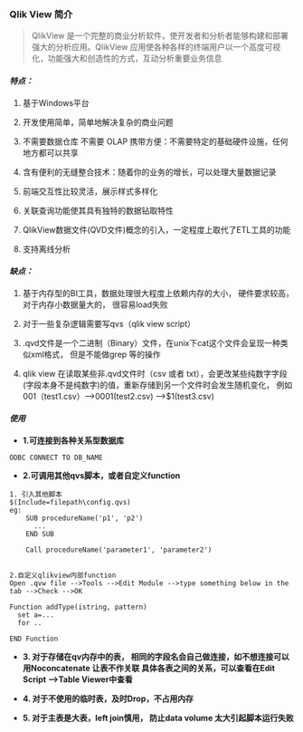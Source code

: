 ### Qlik View 简介

> QlikView 是一个完整的商业分析软件，使开发者和分析者能够构建和部署强大的分析应用。QlikView 应用使各种各样的终端用户以一个高度可视化，功能强大和创造性的方式，互动分析重要业务信息

#### *特点：*

1. 基于Windows平台

2. 开发使用简单，简单地解决复杂的商业问题

2. 不需要数据仓库 不需要 OLAP 携带方便：不需要特定的基础硬件设施，任何地方都可以共享

3. 含有便利的无缝整合技术：随着你的业务的增长，可以处理大量数据记录

4. 前端交互性比较灵活，展示样式多样化

5. 关联查询功能使其具有独特的数据钻取特性

6. QlikView数据文件(QVD文件)概念的引入，一定程度上取代了ETL工具的功能

7. 支持离线分析

#### *缺点：*

1. 基于内存型的BI工具，数据处理很大程度上依赖内存的大小， 硬件要求较高， 对于内存小数据量大的， 很容易load失败

2. 对于一些复杂逻辑需要写qvs（qlik view script）

3. .qvd文件是一个二进制（Binary）文件，在unix下cat这个文件会呈现一种类似xml格式， 但是不能做grep 等的操作 

4. qlik view 在读取某些非.qvd文件时（csv 或者 txt），会更改某些纯数字字段(字段本身不是纯数字)的值，重新存储到另一个文件时会发生随机变化，
例如 001（test1.csv）-->0001(test2.csv) -->$1(test3.csv)

#### *使用*

-   **1.可连接到各种关系型数据库**

```
ODBC CONNECT TO DB_NAME
```

-   **2.可调用其他qvs脚本，或者自定义function**

```
1. 引入其他脚本
$(Include=filepath\config.qvs)
eg:
    SUB procedureName('p1', 'p2')
      ...
    END SUB

    Call procedureName('parameter1', 'parameter2')


2.自定义qlikview内部function
Open .qvw file -->Tools -->Edit Module -->type something below in the tab -->Check -->OK

Function addType(istring, pattern)
  set a=...
  for ..
  
END Function
```

-   **3. 对于存储在qv内存中的表， 相同的字段名会自己做连接，如不想连接可以用Noconcatenate 让表不作关联 
具体各表之间的关系，可以查看在Edit Script -->Table Viewer中查看**

-   **4. 对于不使用的临时表，及时Drop，不占用内存**

-   **5. 对于主表是大表，left join慎用， 防止data volume 太大引起脚本运行失败**
